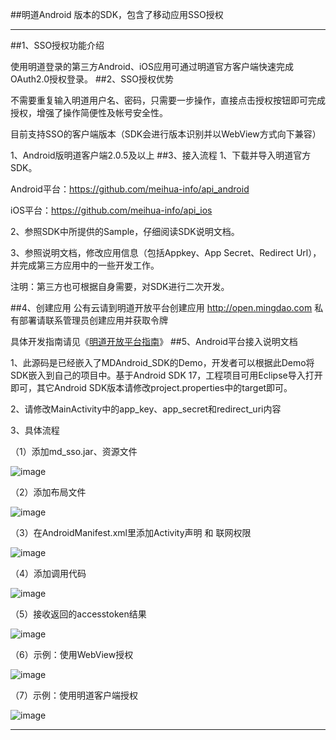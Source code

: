##明道Android 版本的SDK，包含了移动应用SSO授权


***

##1、SSO授权功能介绍

使用明道登录的第三方Android、iOS应用可通过明道官方客户端快速完成OAuth2.0授权登录。
##2、SSO授权优势

不需要重复输入明道用户名、密码，只需要一步操作，直接点击授权按钮即可完成授权，增强了操作简便性及帐号安全性。

目前支持SSO的客户端版本（SDK会进行版本识别并以WebView方式向下兼容）

1、Android版明道客户端2.0.5及以上
##3、接入流程
1、下载并导入明道官方SDK。

Android平台：https://github.com/meihua-info/api_android

iOS平台：https://github.com/meihua-info/api_ios

2、参照SDK中所提供的Sample，仔细阅读SDK说明文档。

3、参照说明文档，修改应用信息（包括Appkey、App Secret、Redirect Url），并完成第三方应用中的一些开发工作。

注明：第三方也可根据自身需要，对SDK进行二次开发。


##4、创建应用
公有云请到明道开放平台创建应用 <http://open.mingdao.com> 私有部署请联系管理员创建应用并获取令牌

具体开发指南请见《[明道开放平台指南](http://open.mingdao.com/md_develop_tread.html)》
##5、Android平台接入说明文档

1、此源码是已经嵌入了MDAndroid_SDK的Demo，开发者可以根据此Demo将SDK嵌入到自己的项目中。基于Android SDK 17，工程项目可用Eclipse导入打开即可，其它Android SDK版本请修改project.properties中的target即可。

2、请修改MainActivity中的app_key、app_secret和redirect_uri内容

3、具体流程

（1）添加md_sso.jar、资源文件

![image](https://github.com/meihua-info/api_android/raw/master/doc/1.png)

（2）添加布局文件

![image](https://github.com/meihua-info/api_android/raw/master/doc/2.png)

（3）在AndroidManifest.xml里添加Activity声明 和 联网权限

![image](https://github.com/meihua-info/api_android/raw/master/doc/3.png)

（4）添加调用代码

![image](https://github.com/meihua-info/api_android/raw/master/doc/4.png)

（5）接收返回的accesstoken结果

![image](https://github.com/meihua-info/api_android/raw/master/doc/5.png)

（6）示例：使用WebView授权

![image](https://github.com/meihua-info/api_android/raw/master/doc/6.png)


（7）示例：使用明道客户端授权

![image](https://github.com/meihua-info/api_android/raw/master/doc/7.png)
***